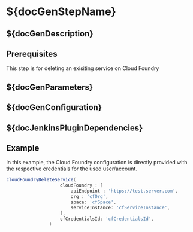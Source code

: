 # ${docGenStepName}

## ${docGenDescription}

## Prerequisites

This step is for deleting an exisiting service on Cloud Foundry

## ${docGenParameters}

## ${docGenConfiguration}

## ${docJenkinsPluginDependencies}

## Example

In this example, the Cloud Foundry configuration is directly provided with the respective credentials for the used user/account.

```groovy
cloudFoundryDeleteService(
                    cloudFoundry : [
                        apiEndpoint : 'https://test.server.com',
                        org : 'cfOrg',
                        space: 'cfSpace',
                        serviceInstance: 'cfServiceInstance',
                    ],
                    cfCredentialsId: 'cfCredentialsId',
                ) 
```